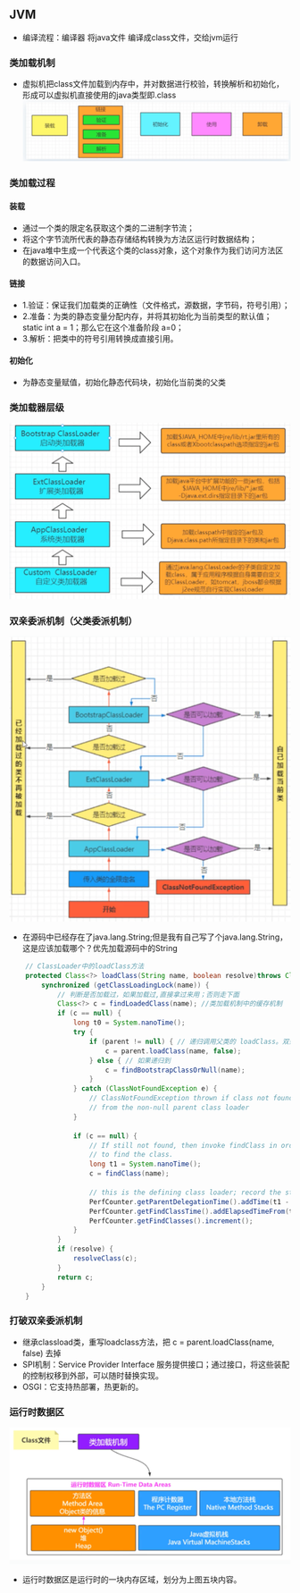 ## JVM
- 编译流程：编译器 将java文件 编译成class文件，交给jvm运行
### 类加载机制
- 虚拟机把class文件加载到内存中，并对数据进行校验，转换解析和初始化，形成可以虚拟机直接使用的java类型即.class
![img.png](resouse/类加载机制.png)
### 类加载过程
#### 装载
- 通过一个类的限定名获取这个类的二进制字节流；
- 将这个字节流所代表的静态存储结构转换为方法区运行时数据结构；
- 在java堆中生成一个代表这个类的class对象，这个对象作为我们访问方法区的数据访问入口。
#### 链接
- 1.验证：保证我们加载类的正确性（文件格式，源数据，字节码，符号引用）；
- 2.准备：为类的静态变量分配内存，并将其初始化为当前类型的默认值；static int a = 1；那么它在这个准备阶段 a=0；
- 3.解析：把类中的符号引用转换成直接引用。
#### 初始化
- 为静态变量赋值，初始化静态代码块，初始化当前类的父类
### 类加载器层级
![img.png](resouse/类加载器.png)
### 双亲委派机制（父类委派机制）
![img.png](resouse/双亲委派机制.png)
- 在源码中已经存在了java.lang.String;但是我有自己写了个java.lang.String，这是应该加载哪个？优先加载源码中的String
```java
    // ClassLoader中的loadClass方法
    protected Class<?> loadClass(String name, boolean resolve)throws ClassNotFoundException{
        synchronized (getClassLoadingLock(name)) {
            // 判断是否加载过，如果加载过,直接拿过来用；否则走下面
            Class<?> c = findLoadedClass(name); //类加载机制中的缓存机制
            if (c == null) {
                long t0 = System.nanoTime();
                try {
                    if (parent != null) { // 递归调用父类的 loadClass。双亲委派 本质依赖于本层递归。
                        c = parent.loadClass(name, false);
                    } else { // 如果递归到
                        c = findBootstrapClassOrNull(name);
                    }
                } catch (ClassNotFoundException e) {
                    // ClassNotFoundException thrown if class not found
                    // from the non-null parent class loader
                }

                if (c == null) {
                    // If still not found, then invoke findClass in order
                    // to find the class.
                    long t1 = System.nanoTime();
                    c = findClass(name);

                    // this is the defining class loader; record the stats
                    PerfCounter.getParentDelegationTime().addTime(t1 - t0);
                    PerfCounter.getFindClassTime().addElapsedTimeFrom(t1);
                    PerfCounter.getFindClasses().increment();
                }
            }
            if (resolve) {
                resolveClass(c);
            }
            return c;
        }
    }
```
### 打破双亲委派机制
- 继承classload类，重写loadclass方法，把  c = parent.loadClass(name, false) 去掉
- SPI机制：Service Provider Interface 服务提供接口；通过接口，将这些装配的控制权移到外部，可以随时替换实现。
- OSGI：它支持热部署，热更新的。

### 运行时数据区
![img.png](resouse/运行时数据区.png)
- 运行时数据区是运行时的一块内存区域，划分为上图五块内容。